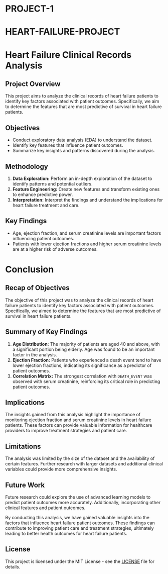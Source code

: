 # PROJECT-1
# HEART-FAILURE-PROJECT

# Heart Failure Clinical Records Analysis

## Project Overview
This project aims to analyze the clinical records of heart failure patients to identify key factors associated with patient outcomes. Specifically, we aim to determine the features that are most predictive of survival in heart failure patients.

## Objectives
- Conduct exploratory data analysis (EDA) to understand the dataset.
- Identify key features that influence patient outcomes.
- Summarize key insights and patterns discovered during the analysis.

## Methodology
1. **Data Exploration:** Perform an in-depth exploration of the dataset to identify patterns and potential outliers.
2. **Feature Engineering:** Create new features and transform existing ones to enhance predictive power.
3. **Interpretation:** Interpret the findings and understand the implications for heart failure treatment and care.


## Key Findings
- Age, ejection fraction, and serum creatinine levels are important factors influencing patient outcomes.
- Patients with lower ejection fractions and higher serum creatinine levels are at a higher risk of adverse outcomes.

# Conclusion

## Recap of Objectives
The objective of this project was to analyze the clinical records of heart failure patients to identify key factors associated with patient outcomes. Specifically, we aimed to determine the features that are most predictive of survival in heart failure patients.

## Summary of Key Findings
1. **Age Distribution:** The majority of patients are aged 40 and above, with a significant portion being elderly. Age was found to be an important factor in the analysis.
2. **Ejection Fraction:** Patients who experienced a death event tend to have lower ejection fractions, indicating its significance as a predictor of patient outcomes.
3. **Correlation Matrix:** The strongest correlation with `DEATH_EVENT` was observed with serum creatinine, reinforcing its critical role in predicting patient outcomes.

## Implications
The insights gained from this analysis highlight the importance of monitoring ejection fraction and serum creatinine levels in heart failure patients. These factors can provide valuable information for healthcare providers to improve treatment strategies and patient care.

## Limitations
The analysis was limited by the size of the dataset and the availability of certain features. Further research with larger datasets and additional clinical variables could provide more comprehensive insights.

## Future Work
Future research could explore the use of advanced learning models to predict patient outcomes more accurately. Additionally, incorporating other clinical features and patient outcomes.

By conducting this analysis, we have gained valuable insights into the factors that influence heart failure patient outcomes. These findings can contribute to improving patient care and treatment strategies, ultimately leading to better health outcomes for heart failure patients.

## License
This project is licensed under the MIT License - see the [LICENSE](LICENSE) file for details.

